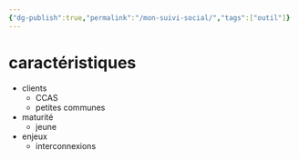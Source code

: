 ```yaml
---
{"dg-publish":true,"permalink":"/mon-suivi-social/","tags":["outil"]}
---
```


# caractéristiques 

- clients 
	- CCAS 
	- petites communes 
- maturité 
	- jeune
- enjeux 
	- interconnexions 